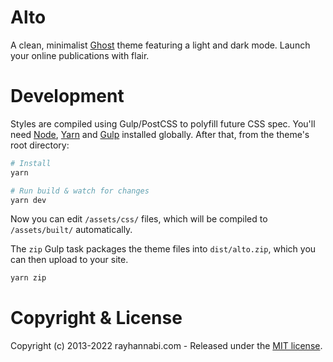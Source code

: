 # Alto

A clean, minimalist [Ghost](https://github.com/TryGhost/Ghost) theme featuring a light and dark mode. Launch your online publications with flair.

# Development

Styles are compiled using Gulp/PostCSS to polyfill future CSS spec. You'll need [Node](https://nodejs.org/), [Yarn](https://yarnpkg.com/) and [Gulp](https://gulpjs.com) installed globally. After that, from the theme's root directory:

```bash
# Install
yarn

# Run build & watch for changes
yarn dev
```

Now you can edit `/assets/css/` files, which will be compiled to `/assets/built/` automatically.

The `zip` Gulp task packages the theme files into `dist/alto.zip`, which you can then upload to your site.

```bash
yarn zip
```

# Copyright & License

Copyright (c) 2013-2022 rayhannabi.com - Released under the [MIT license](LICENSE).
